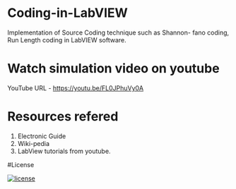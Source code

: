 # Coding-in-LabVIEW
Implementation of Source Coding technique such as Shannon- fano coding, Run Length coding in LabVIEW software.

# Watch simulation video on youtube
YouTube URL - https://youtu.be/FL0JPhuVy0A

# Resources refered
1. Electronic Guide
2. Wiki-pedia
3. LabView tutorials from youtube.

#License

[![license](https://img.shields.io/github/license/DAVFoundation/captain-n3m0.svg?style=flat-square)](https://github.com/vaibhavt802/Coding-in-LabVIEW/blob/master/LICENSE)
